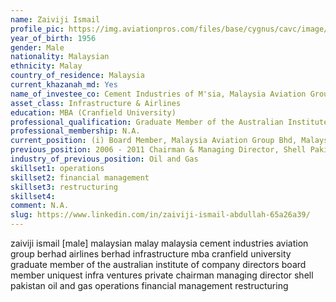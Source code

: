 ```yaml
---
name: Zaiviji Ismail
profile_pic: https://img.aviationpros.com/files/base/cygnus/cavc/image/2022/03/1x1/Zaiviji_Ismail.622bc6f97bce9.png
year_of_birth: 1956
gender: Male
nationality: Malaysian 
ethnicity: Malay
country_of_residence: Malaysia 
current_khazanah_md: Yes
name_of_investee_co: Cement Industries of M'sia, Malaysia Aviation Group Bhd, Malaysia Airlines Bhd
asset_class: Infrastructure & Airlines
education: MBA (Cranfield University)
professional_qualification: Graduate Member of the Australian Institute of Company Directors
professional_membership: N.A.
current_position: (i) Board Member, Malaysia Aviation Group Bhd, Malaysia Airlines Bhd, Uniquest Infra Ventures Private Ltd, (ii) Chairman - Cement Industries of Malaysia
previous_position: 2006 - 2011 Chairman & Managing Director, Shell Pakistan Ltd
industry_of_previous_position: Oil and Gas
skillset1: operations
skillset2: financial management
skillset3: restructuring
skillset4: 
comment: N.A.
slug: https://www.linkedin.com/in/zaiviji-ismail-abdullah-65a26a39/
---
```


zaiviji ismail [male] malaysian malay malaysia cement industries aviation group berhad airlines berhad infrastructure mba cranfield university graduate member of the australian institute of company directors board member uniquest infra ventures private chairman managing director shell pakistan oil and gas operations financial management restructuring